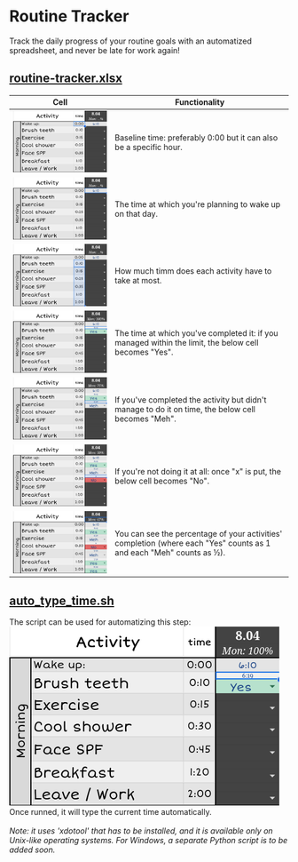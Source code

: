 # Routine Tracker
Track the daily progress of your routine goals with an automatized spreadsheet, and never be late for work again!

## [routine-tracker.xlsx](routine-tracker.xlsx)
| Cell | Functionality |
|-------|------|
| ![Screenshot 1](screenshots/1.png) | Baseline time: preferably 0:00 but it can also be a specific hour. |
| ![Screenshot 2](screenshots/2.png) | The time at which you're planning to wake up on that day. |
| ![Screenshot 3](screenshots/3.png) | How much timm does each activity have to take at most. |
| ![Screenshot 4](screenshots/4.png) | The time at which you've completed it: if you managed within the limit, the below cell becomes "Yes". |
| ![Screenshot 5](screenshots/5.png) | If you've completed the activity but didn't manage to do it on time, the below cell becomes "Meh". |
| ![Screenshot 6](screenshots/6.png) | If you're not doing it at all: once "x" is put, the below cell becomes "No". |
| ![Screenshot 7](screenshots/7.png) | You can see the percentage of your activities' completion (where each "Yes" counts as 1 and each "Meh" counts as ½). |

## [auto_type_time.sh](auto_type_time.sh)
The script can be used for automatizing this step:
<br>
![Screenshot 4](screenshots/4.png)
<br>
Once runned, it will type the current time automatically.
<br><br>
<i>Note: it uses 'xdotool' that has to be installed, and it is available only on Unix-like operating systems. For Windows, a separate Python script is to be added soon.</i>

